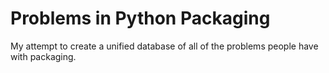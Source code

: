 Problems in Python Packaging
============================

My attempt to create a unified database of all of the problems people have with
packaging.
